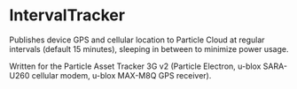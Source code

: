 # IntervalTracker

Publishes device GPS and cellular location to Particle Cloud at regular intervals (default 15 minutes), sleeping in between to minimize power usage.

Written for the Particle Asset Tracker 3G v2 (Particle Electron, u-blox SARA-U260 cellular modem, u-blox MAX-M8Q GPS receiver).
